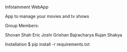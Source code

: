 Infotainment WebApp

App to manage your movies and tv shows


Group Members:

Shovan Shah
Eric Joshi
Grishan Bajracharya
Rujan Shakya

Installation
$ pip install -r requirements.txt
